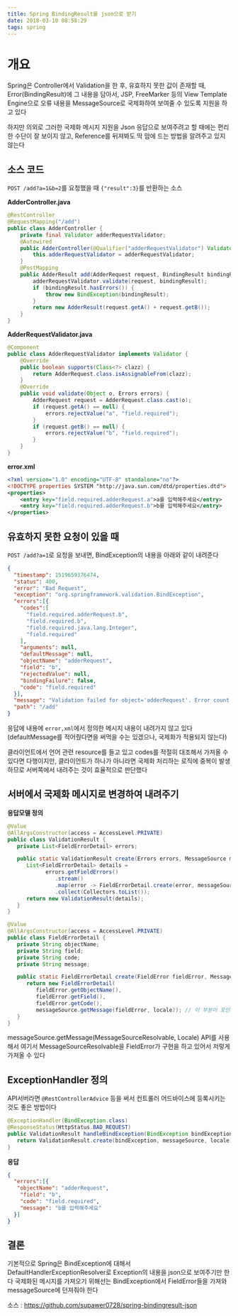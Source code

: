 ```yaml
---
title: Spring BindingResult를 json으로 받기
date: 2018-03-10 08:58:29
tags: spring
---
```


# 개요

Spring은 Controller에서 Validation을 한 후, 유효하지 못한 값이 존재할 때,
Error(BindingResult)에 그 내용을 담아서,
JSP, FreeMarker 등의 View Template Engine으로
오류 내용을 MessageSource로 국제화하여 보여줄 수 있도록 지원을 하고 있다

하지만 의외로 그러한 국제화 메시지 지원을 Json 응답으로 보여주려고 할 때에는
편리한 수단이 잘 보이지 않고, Reference를 뒤져봐도 딱 맘에 드는 방법을 알려주고 있지 않는다

<!-- more -->

## 소스 코드

`POST /add?a=1&b=2`를 요청했을 때 `{"result":3}`를 반환하는 소스

**AdderController.java**

```java
@RestController
@RequestMapping("/add")
public class AdderController {
    private final Validator adderRequestValidator;
    @Autowired
    public AdderController(@Qualifier("adderRequestValidator") Validator adderRequestValidator) {
        this.adderRequestValidator = adderRequestValidator;
    }
    @PostMapping
    public AdderResult add(AdderRequest request, BindingResult bindingResult) throws BindException {
        adderRequestValidator.validate(request, bindingResult);
        if (bindingResult.hasErrors()) {
            throw new BindException(bindingResult);
        }
        return new AdderResult(request.getA() + request.getB());
    }
}
```

**AdderRequestValidator.java**

```java
@Component
public class AdderRequestValidator implements Validator {
    @Override
    public boolean supports(Class<?> clazz) {
        return AdderRequest.class.isAssignableFrom(clazz);
    }
    @Override
    public void validate(Object o, Errors errors) {
        AdderRequest request = AdderRequest.class.cast(o);
        if (request.getA() == null) {
            errors.rejectValue("a", "field.required");
        }
        if (request.getB() == null) {
            errors.rejectValue("b", "field.required");
        }
    }
}
```

**error.xml**

```xml
<?xml version="1.0" encoding="UTF-8" standalone="no"?>
<!DOCTYPE properties SYSTEM "http://java.sun.com/dtd/properties.dtd">
<properties>
    <entry key="field.required.adderRequest.a">a를 입력해주세요</entry>
    <entry key="field.required.adderRequest.b">b를 입력해주세요</entry>
</properties>
```

## 유효하지 못한 요청이 있을 때

`POST /add?a=1`로 요청을 보내면, BindException의 내용을 아래와 같이 내려준다

```json
{
  "timestamp": 1519659376474,
  "status": 400,
  "error": "Bad Request",
  "exception": "org.springframework.validation.BindException",
  "errors":[{
    "codes":[
      "field.required.adderRequest.b",
      "field.required.b",
      "field.required.java.lang.Integer",
      "field.required"
    ],
    "arguments": null,
    "defaultMessage": null,
    "objectName": "adderRequest",
    "field": "b",
    "rejectedValue": null,
    "bindingFailure": false,
    "code": "field.required"
  }],
  "message": "Validation failed for object='adderRequest'. Error count: 1",
  "path": "/add"
}
```

응답에 내용에 `error,xml`에서 정의한 메시지 내용이 내려가지 않고 있다
(defaultMessage를 적어줬다면을 써먹을 수는 있겠으나, 국제화가 적용되지 않는다)


클라이언트에서 언어 관련 resource를 들고 있고 codes를 적절히 대조해서 가져올 수 있다면 다행이지만,
클라이언트가 하나가 아니라면 국제화 처리하는 로직에 중복이 발생하므로
서버쪽에서 내려주는 것이 효율적으로 판단했다

## 서버에서 국제화 메시지로 변경하여 내려주기

**응답모델 정의**

```java
@Value
@AllArgsConstructor(access = AccessLevel.PRIVATE)
public class ValidationResult {
   private List<FieldErrorDetail> errors;

   public static ValidationResult create(Errors errors, MessageSource messageSource, Locale locale) {
      List<FieldErrorDetail> details =
            errors.getFieldErrors()
               .stream()
               .map(error -> FieldErrorDetail.create(error, messageSource, locale))
               .collect(Collectors.toList());
      return new ValidationResult(details);
   }
}
```

```java
@Value
@AllArgsConstructor(access = AccessLevel.PRIVATE)
public class FieldErrorDetail {
   private String objectName;
   private String field;
   private String code;
   private String message;

   public static FieldErrorDetail create(FieldError fieldError, MessageSource messageSource, Locale locale) {
      return new FieldErrorDetail(
         fieldError.getObjectName(),
         fieldError.getField(),
         fieldError.getCode(),
         messageSource.getMessage(fieldError, locale)); // 이 부분이 포인트
   }
}
```
messageSource.getMessage(MessageSourceResolvable, Locale) API를 사용해서
여기서 MessageSourceResolvable을 FieldError가 구현을 하고 있어서 저렇게 가져올 수 있다

## ExceptionHandler 정의

API서버라면 `@RestControllerAdvice` 등을 써서 컨트롤러 어드바이스에 등록시키는 것도 좋은 방법이다

```java
@ExceptionHandler(BindException.class)
@ResponseStatus(HttpStatus.BAD_REQUEST)
public ValidationResult handleBindException(BindException bindException, Locale locale) {
   return ValidationResult.create(bindException, messageSource, locale);
}
```

**응답**

```json
{
  "errors":[{
   "objectName": "adderRequest",
    "field": "b",
    "code": "field.required",
    "message": "b를 입력해주세요"
  }]
}
```
## 결론

기본적으로 Spring은 BindException에 대해서 DefaultHandlerExceptionResolver로 Exception의 내용을 json으로 보여주기만 한다
국제화된 메시지를 가져오기 위해선는 BindException에서 FieldError들을 가져와 messageSource에 던져줘야 한다

소스 : https://github.com/supawer0728/spring-bindingresult-json